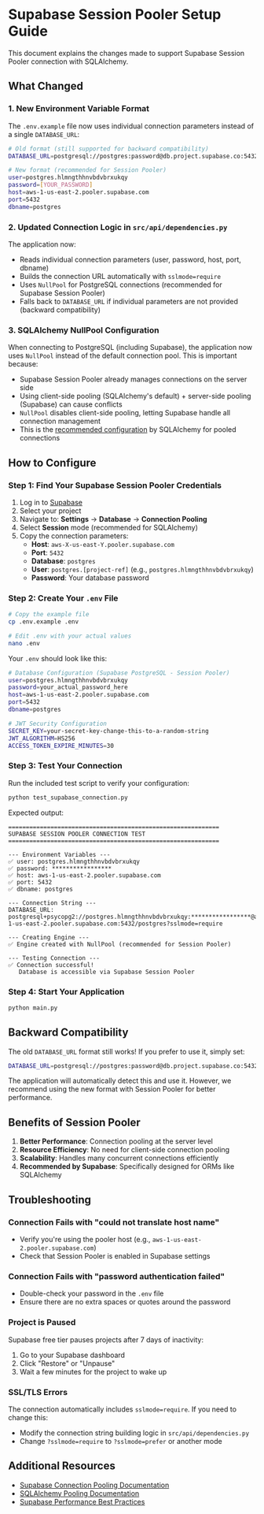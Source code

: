 # Supabase Session Pooler Setup Guide

This document explains the changes made to support Supabase Session Pooler connection with SQLAlchemy.

## What Changed

### 1. New Environment Variable Format

The `.env.example` file now uses individual connection parameters instead of a single `DATABASE_URL`:

```bash
# Old format (still supported for backward compatibility)
DATABASE_URL=postgresql://postgres:password@db.project.supabase.co:5432/postgres

# New format (recommended for Session Pooler)
user=postgres.hlmngthhnvbdvbrxukqy
password=[YOUR_PASSWORD]
host=aws-1-us-east-2.pooler.supabase.com
port=5432
dbname=postgres
```

### 2. Updated Connection Logic in `src/api/dependencies.py`

The application now:
- Reads individual connection parameters (user, password, host, port, dbname)
- Builds the connection URL automatically with `sslmode=require`
- Uses `NullPool` for PostgreSQL connections (recommended for Supabase Session Pooler)
- Falls back to `DATABASE_URL` if individual parameters are not provided (backward compatibility)

### 3. SQLAlchemy NullPool Configuration

When connecting to PostgreSQL (including Supabase), the application now uses `NullPool` instead of the default connection pool. This is important because:

- Supabase Session Pooler already manages connections on the server side
- Using client-side pooling (SQLAlchemy's default) + server-side pooling (Supabase) can cause conflicts
- `NullPool` disables client-side pooling, letting Supabase handle all connection management
- This is the [recommended configuration](https://docs.sqlalchemy.org/en/20/core/pooling.html#switching-pool-implementations) by SQLAlchemy for pooled connections

## How to Configure

### Step 1: Find Your Supabase Session Pooler Credentials

1. Log in to [Supabase](https://app.supabase.com/)
2. Select your project
3. Navigate to: **Settings** → **Database** → **Connection Pooling**
4. Select **Session** mode (recommended for SQLAlchemy)
5. Copy the connection parameters:
   - **Host**: `aws-X-us-east-Y.pooler.supabase.com`
   - **Port**: `5432`
   - **Database**: `postgres`
   - **User**: `postgres.[project-ref]` (e.g., `postgres.hlmngthhnvbdvbrxukqy`)
   - **Password**: Your database password

### Step 2: Create Your `.env` File

```bash
# Copy the example file
cp .env.example .env

# Edit .env with your actual values
nano .env
```

Your `.env` should look like this:

```bash
# Database Configuration (Supabase PostgreSQL - Session Pooler)
user=postgres.hlmngthhnvbdvbrxukqy
password=your_actual_password_here
host=aws-1-us-east-2.pooler.supabase.com
port=5432
dbname=postgres

# JWT Security Configuration
SECRET_KEY=your-secret-key-change-this-to-a-random-string
JWT_ALGORITHM=HS256
ACCESS_TOKEN_EXPIRE_MINUTES=30
```

### Step 3: Test Your Connection

Run the included test script to verify your configuration:

```bash
python test_supabase_connection.py
```

Expected output:
```
============================================================
SUPABASE SESSION POOLER CONNECTION TEST
============================================================

--- Environment Variables ---
✅ user: postgres.hlmngthhnvbdvbrxukqy
✅ password: *****************
✅ host: aws-1-us-east-2.pooler.supabase.com
✅ port: 5432
✅ dbname: postgres

--- Connection String ---
DATABASE_URL: postgresql+psycopg2://postgres.hlmngthhnvbdvbrxukqy:*****************@aws-1-us-east-2.pooler.supabase.com:5432/postgres?sslmode=require

--- Creating Engine ---
✅ Engine created with NullPool (recommended for Session Pooler)

--- Testing Connection ---
✅ Connection successful!
   Database is accessible via Supabase Session Pooler
```

### Step 4: Start Your Application

```bash
python main.py
```

## Backward Compatibility

The old `DATABASE_URL` format still works! If you prefer to use it, simply set:

```bash
DATABASE_URL=postgresql://postgres:password@db.project.supabase.co:5432/postgres
```

The application will automatically detect this and use it. However, we recommend using the new format with Session Pooler for better performance.

## Benefits of Session Pooler

1. **Better Performance**: Connection pooling at the server level
2. **Resource Efficiency**: No need for client-side connection pooling
3. **Scalability**: Handles many concurrent connections efficiently
4. **Recommended by Supabase**: Specifically designed for ORMs like SQLAlchemy

## Troubleshooting

### Connection Fails with "could not translate host name"

- Verify you're using the pooler host (e.g., `aws-1-us-east-2.pooler.supabase.com`)
- Check that Session Pooler is enabled in Supabase settings

### Connection Fails with "password authentication failed"

- Double-check your password in the `.env` file
- Ensure there are no extra spaces or quotes around the password

### Project is Paused

Supabase free tier pauses projects after 7 days of inactivity:
1. Go to your Supabase dashboard
2. Click "Restore" or "Unpause"
3. Wait a few minutes for the project to wake up

### SSL/TLS Errors

The connection automatically includes `sslmode=require`. If you need to change this:
- Modify the connection string building logic in `src/api/dependencies.py`
- Change `?sslmode=require` to `?sslmode=prefer` or another mode

## Additional Resources

- [Supabase Connection Pooling Documentation](https://supabase.com/docs/guides/database/connecting-to-postgres#connection-pooler)
- [SQLAlchemy Pooling Documentation](https://docs.sqlalchemy.org/en/20/core/pooling.html)
- [Supabase Performance Best Practices](https://supabase.com/docs/guides/database/database-advisor)

